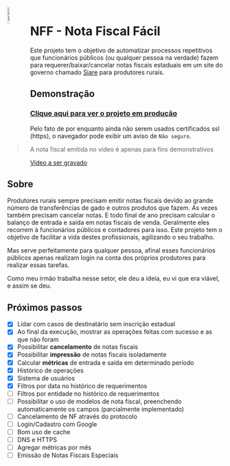 <img src="./web/static/icons/icon.ico" width="10%" align="left" alt="NFF main icon">

# NFF - Nota Fiscal Fácil

Este projeto tem o objetivo de automatizar processos repetitivos que funcionários públicos (ou qualquer pessoa na verdade) fazem para requerer/baixar/cancelar notas fiscais estaduais em um site do governo chamado [Siare](https://www2.fazenda.mg.gov.br/sol/) para produtores rurais.

## Demonstração

### [Clique aqui para ver o projeto em produção](http://ec2-18-230-92-247.sa-east-1.compute.amazonaws.com/)

Pelo fato de por enquanto ainda não serem usados certificados ssl (https), o navegador pode exibir um aviso de `Não seguro`.

> A nota fiscal emitida no vídeo é apenas para fins demonstrativos

[Vídeo a ser gravado]()

## Sobre

Produtores rurais sempre precisam emitir notas fiscais devido ao grande número de transferências de gado e outros produtos que fazem. As vezes também precisam cancelar notas. E todo final de ano precisam calcular o balanço de entrada e saída em notas fiscais de venda. Geralmente eles recorrem à funcionários públicos e contadores para isso. Este projeto tem o objetivo de facilitar a vida destes profissionais, agilizando o seu trabalho.

Mas serve perfeitamente para qualquer pessoa, afinal esses funcionários públicos apenas realizam login na conta dos próprios produtores para realizar essas tarefas.

Como meu irmão trabalha nesse setor, ele deu a ideia, eu vi que era viável, e assim se deu.

## Próximos passos

- [x] Lidar com casos de destinatário sem inscrição estadual
- [x] Ao final da execução, mostrar as operações feitas com sucesso e as que não foram
- [x] Possibilitar **cancelamento** de notas fiscais
- [x] Possibilitar **impressão** de notas fiscais isoladamente
- [x] Calcular **métricas** de entrada e saída em determinado período
- [x] Histórico de operações
- [x] Sistema de usuários
- [x] Filtros por data no histórico de requerimentos
- [ ] Filtros por entidade no histórico de requerimentos
- [ ] Possibilitar o uso de modelos de nota fiscal, preenchendo automaticamente os campos (parcialmente implementado)
- [ ] Cancelamento de NF através do protocolo
- [ ] Login/Cadastro com Google
- [ ] Bom uso de cache
- [ ] DNS e HTTPS
- [ ] Agregar métricas por mês
- [ ] Emissão de Notas Fiscais Especiais
